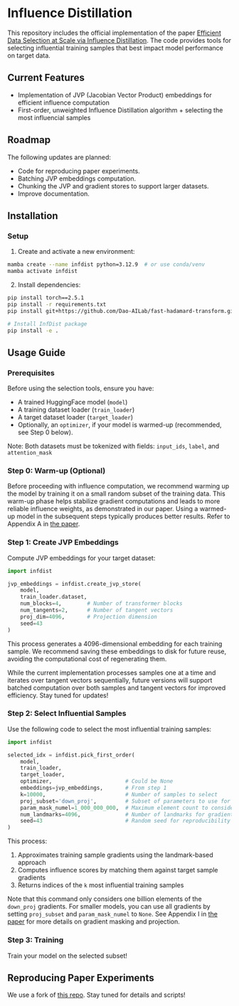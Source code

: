 # Influence Distillation

This repository includes the official implementation of the paper [Efficient Data Selection at Scale via Influence Distillation](https://arxiv.org/abs/2505.19051). The code provides tools for selecting influential training samples that best impact model performance on target data.

## Current Features
- Implementation of JVP (Jacobian Vector Product) embeddings for efficient influence computation
- First-order, unweighted Influence Distillation algorithm + selecting the most influencial samples

## Roadmap
The following updates are planned:
- Code for reproducing paper experiments.
- Batching JVP embeddings computation.
- Chunking the JVP and gradient stores to support larger datasets.
- Improve documentation.

## Installation

### Setup
1. Create and activate a new environment:
```bash
mamba create --name infdist python=3.12.9  # or use conda/venv
mamba activate infdist
```

2. Install dependencies:
```bash
pip install torch==2.5.1
pip install -r requirements.txt
pip install git+https://github.com/Dao-AILab/fast-hadamard-transform.git

# Install InfDist package
pip install -e .
```

## Usage Guide

### Prerequisites
Before using the selection tools, ensure you have:
- A trained HuggingFace model (`model`)
- A training dataset loader (`train_loader`)
- A target dataset loader (`target_loader`)
- Optionally, an `optimizer`, if your model is warmed-up (recommended, see Step 0 below).

Note: Both datasets must be tokenized with fields: `input_ids`, `label`, and `attention_mask`

### Step 0: Warm-up (Optional)
Before proceeding with influence computation, we recommend warming up the model by training it on a small random subset of the training data. This warm-up phase helps stabilize gradient computations and leads to more reliable influence weights, as demonstrated in our paper. Using a warmed-up model in the subsequent steps typically produces better results. Refer to Appendix A in [the paper](https://arxiv.org/abs/2505.19051).

### Step 1: Create JVP Embeddings
Compute JVP embeddings for your target dataset:

```python
import infdist

jvp_embeddings = infdist.create_jvp_store(
    model,
    train_loader.dataset,
    num_blocks=4,        # Number of transformer blocks
    num_tangents=2,      # Number of tangent vectors
    proj_dim=4096,       # Projection dimension
    seed=43
)
```

This process generates a 4096-dimensional embedding for each training sample. We recommend saving these embeddings to disk for future reuse, avoiding the computational cost of regenerating them.

While the current implementation processes samples one at a time and iterates over tangent vectors sequentially, future versions will support batched computation over both samples and tangent vectors for improved efficiency. Stay tuned for updates!

### Step 2: Select Influential Samples
Use the following code to select the most influential training samples:

```python
import infdist

selected_idx = infdist.pick_first_order(
    model,
    train_loader,
    target_loader,
    optimizer,                       # Could be None
    embeddings=jvp_embeddings,       # From step 1
    k=10000,                         # Number of samples to select
    proj_subset='down_proj',         # Subset of parameters to use for gradient
    param_mask_numel=1_000_000_000,  # Maximum element count to consider
    num_landmarks=4096,              # Number of landmarks for gradient approximation
    seed=43                          # Random seed for reproducibility
)
```

This process:
1. Approximates training sample gradients using the landmark-based approach
2. Computes influence scores by matching them against target sample gradients
3. Returns indices of the `k` most influential training samples

Note that this command only considers one billion elements of the `down_proj` gradients. For smaller models, you can use all gradients by setting `proj_subset` and `param_mask_numel` to `None`. See Appendix I in [the paper](https://arxiv.org/abs/2505.19051) for more details on gradient masking and projection.

### Step 3: Training
Train your model on the selected subset!


## Reproducing Paper Experiments
We use a fork of [this repo](https://github.com/hamishivi/automated-instruction-selection.git). Stay tuned for details and scripts!
